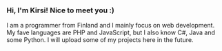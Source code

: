 ### Hi, I'm Kirsi! Nice to meet you :)
I am a programmer from Finland and I mainly focus on web development. My fave languages are PHP and JavaScript, but I also know C#, Java and some Python. I will upload some of
my projects here in the future.
